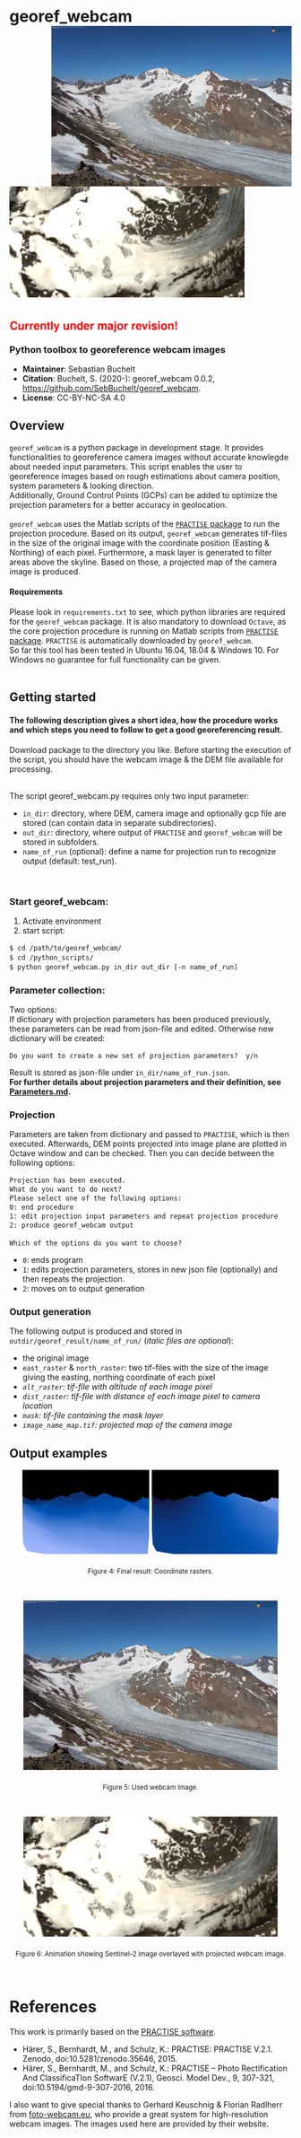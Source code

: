 # georef_webcam <img width="429" align="right" src="https://github.com/SebBuchelt/aux_data/blob/master/hintereisferner_webcam.jpg"> <br /> <br /> <img src="https://github.com/SebBuchelt/aux_data/blob/master/compare.gif" width="420" > 

<img width="300" align="left" src="https://github.com/SebBuchelt/aux_data/blob/master/Revision.png">
<br /> <br />

### Python toolbox to georeference webcam images 
- **Maintainer**: Sebastian Buchelt
- **Citation**: Buchelt, S. (2020-): georef_webcam 0.0.2, https://github.com/SebBuchelt/georef_webcam.
- **License**: CC-BY-NC-SA 4.0

## Overview

`georef_webcam` is a python package in development stage. It provides functionalities to georeference camera images without accurate knowlegde about needed input parameters.
This script enables the user to georeference images based on rough estimations about camera position, system parameters & looking direction. <br /> 
Additionally, Ground Control Points (GCPs) can be added to optimize the projection parameters for a better accuracy in geolocation. <br /> <br /> 
`georef_webcam` uses the Matlab scripts of the [`PRACTISE` package](https://github.com/shaerer/PRACTISE) to run the projection procedure. Based on its output, `georef_webcam` generates tif-files in the size of the original image with the coordinate position (Easting & Northing) of each pixel. Furthermore, a mask layer is generated to filter areas above the skyline. Based on those, a projected map of the camera image is produced.

#### Requirements
Please look in `requirements.txt` to see, which python libraries are required for the  `georef_webcam` package.
It is also mandatory to download `Octave`, as the core projection procedure is running on Matlab scripts from [`PRACTISE` package](https://github.com/shaerer/PRACTISE). `PRACTISE` is automatically downloaded by `georef_webcam`. <br />
So far this tool has been tested in Ubuntu 16.04, 18.04 & Windows 10. For Windows no guarantee for full functionality can be given.
<br /> <br />

## Getting started
#### The following description gives a short idea, how the procedure works and which steps you need to follow to get a good georeferencing result.
Download package to the directory you like.
Before starting the execution of the script, you should have the webcam image & the DEM file available for processing. <br />
<br />

The script georef_webcam.py requires only two input parameter: <br />
- `in_dir`: directory, where DEM, camera image and optionally gcp file are stored (can contain data in separate subdirectories).
- `out_dir`: directory, where output of `PRACTISE` and `georef_webcam` will be stored in subfolders.
- `name_of_run` (optional): define a name for projection run to recognize output (default: test_run). <br />
<br />

### Start georef_webcam:
1. Activate environment 
2. start script:
```bash
$ cd /path/to/georef_webcam/
$ cd /python_scripts/
$ python georef_webcam.py in_dir out_dir [-n name_of_run]
```

### Parameter collection:
Two options: <br />
If dictionary with projection parameters has been produced previously, these parameters can be read from json-file and edited. Otherwise new dictionary will be created:
```ba
Do you want to create a new set of projection parameters?  y/n
```
Result is stored as json-file under `in_dir/name_of_run.json`. <br />
**For further details about projection parameters and their definition, see [Parameters.md](https://github.com/SebBuchelt/georef_webcam/blob/master/Parameters.md).**

### Projection
Parameters are taken from dictionary and passed to `PRACTISE`, which is then executed. 
Afterwards, DEM points projected into image plane are plotted in Octave window and can be checked. Then you can decide between the following options:
```ba
Projection has been executed. 
What do you want to do next?
Please select one of the following options:
0: end procedure
1: edit projection input parameters and repeat projection procedure
2: produce georef_webcam output

Which of the options do you want to choose? 
```
- `0`: ends program
- `1`: edits projection parameters, stores in new json file (optionally) and then repeats the projection.
- `2`: moves on to output generation

### Output generation
The following output is produced and stored in `outdir/georef_result/name_of_run/` (_italic files are optional_):
- the original image
- `east_raster` & `north_raster`: two tif-files with the size of the image giving the easting, northing coordinate of each pixel
- _`alt_raster`: tif-file with altitude of each image pixel_
- _`dist_raster`: tif-file with distance of each image pixel to camera location_
- _`mask`: tif-file containing the mask layer_
- _`image_name_map.tif`: projected map of the camera image_

## Output examples
<p align="center"><img width="45%" src="https://github.com/SebBuchelt/aux_data/blob/master/Easting.jpg"> <img width="45%" src="https://github.com/SebBuchelt/aux_data/blob/master/Northing.jpg"> </p>
<p align="center"><sub>Figure 4: Final result: Coordinate rasters. </sub></p>
<br>

<p align="center"><img width="90%" src="https://github.com/SebBuchelt/aux_data/blob/master/hintereisferner_webcam.jpg"></p>
<p align="center"><sub>Figure 5: Used webcam image. </sub></p>
<br>
<p align="center"><img width="90%" src="https://github.com/SebBuchelt/aux_data/blob/master/compare.gif"></p>
<p align="center"><sub>Figure 6: Animation showing Sentinel-2 image overlayed with projected webcam image. </sub></p>
<br>

# References
This work is primarily based on the [PRACTISE software](https://github.com/shaerer/PRACTISE).
- Härer, S., Bernhardt, M., and Schulz, K.: PRACTISE: PRACTISE V.2.1. Zenodo, doi:10.5281/zenodo.35646, 2015.
- Härer, S., Bernhardt, M., and Schulz, K.: PRACTISE – Photo Rectification And ClassificaTIon SoftwarE (V.2.1), Geosci. Model Dev., 9, 307-321, doi:10.5194/gmd-9-307-2016, 2016.

I also want to give special thanks to Gerhard Keuschnig & Florian Radlherr from [foto-webcam.eu](https://www.foto-webcam.eu), who provide a great system for high-resolution webcam images. The images used here are provided by their website.
